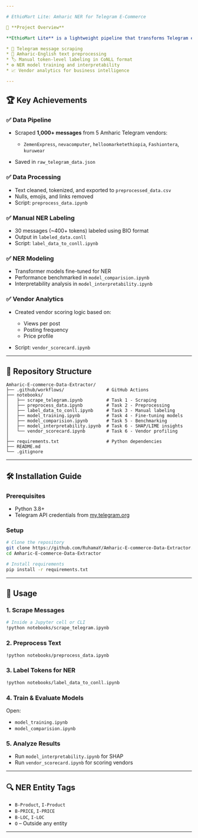 ```yaml
---

# EthioMart Lite: Amharic NER for Telegram E-Commerce

📌 **Project Overview**

**EthioMart Lite** is a lightweight pipeline that transforms Telegram e-commerce messages in Amharic into structured data for Named Entity Recognition (NER). The solution includes:

* 🧲 Telegram message scraping
* 🧹 Amharic-English text preprocessing
* 🏷️ Manual token-level labeling in CoNLL format
* ⚙️ NER model training and interpretability
* 📈 Vendor analytics for business intelligence

---
```


## 🏆 Key Achievements

### ✅ Data Pipeline

* Scraped **1,000+ messages** from 5 Amharic Telegram vendors:

  * `ZemenExpress`, `nevacomputer`, `helloomarketethiopia`, `Fashiontera`, `kuruwear`
* Saved in `raw_telegram_data.json`

### ✅ Data Processing

* Text cleaned, tokenized, and exported to `preprocessed_data.csv`
* Nulls, emojis, and links removed
* Script: `preprocess_data.ipynb`

### ✅ Manual NER Labeling

* 30 messages (\~400+ tokens) labeled using BIO format
* Output in `labeled_data.conll`
* Script: `label_data_to_conll.ipynb`

### ✅ NER Modeling

* Transformer models fine-tuned for NER
* Performance benchmarked in `model_comparision.ipynb`
* Interpretability analysis in `model_interpretability.ipynb`

### ✅ Vendor Analytics

* Created vendor scoring logic based on:

  * Views per post
  * Posting frequency
  * Price profile
* Script: `vendor_scorecard.ipynb`

---

## 📂 Repository Structure

```plaintext
Amharic-E-commerce-Data-Extractor/
├── .github/workflows/                # GitHub Actions
├── notebooks/
│   ├── scrape_telegram.ipynb         # Task 1 - Scraping
│   ├── preprocess_data.ipynb         # Task 2 - Preprocessing
│   ├── label_data_to_conll.ipynb     # Task 3 - Manual labeling
│   ├── model_training.ipynb          # Task 4 - Fine-tuning models
│   ├── model_comparision.ipynb       # Task 5 - Benchmarking
│   ├── model_interpretability.ipynb  # Task 6 - SHAP/LIME insights
│   └── vendor_scorecard.ipynb        # Task 6 - Vendor profiling
│
├── requirements.txt                  # Python dependencies
├── README.md                         
└── .gitignore
```

---

## 🛠️ Installation Guide

### Prerequisites

* Python 3.8+
* Telegram API credentials from [my.telegram.org](https://my.telegram.org)

### Setup

```bash
# Clone the repository
git clone https://github.com/RuhamaY/Amharic-E-commerce-Data-Extractor.git
cd Amharic-E-commerce-Data-Extractor

# Install requirements
pip install -r requirements.txt
```

---

## 🚀 Usage

### 1. Scrape Messages

```bash
# Inside a Jupyter cell or CLI
!python notebooks/scrape_telegram.ipynb
```

### 2. Preprocess Text

```bash
!python notebooks/preprocess_data.ipynb
```

### 3. Label Tokens for NER

```bash
!python notebooks/label_data_to_conll.ipynb
```

### 4. Train & Evaluate Models

Open:

* `model_training.ipynb`
* `model_comparision.ipynb`

### 5. Analyze Results

* Run `model_interpretability.ipynb` for SHAP
* Run `vendor_scorecard.ipynb` for scoring vendors

---

## 🔍 NER Entity Tags

* `B-Product`, `I-Product`
* `B-PRICE`, `I-PRICE`
* `B-LOC`, `I-LOC`
* `O` – Outside any entity

---
